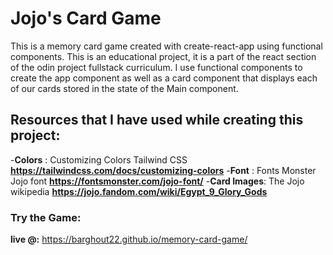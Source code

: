 # Jojo's Card Game

This is a memory card game created with create-react-app using functional components.
This is an educational project, it is a part of the react section of the odin project fullstack curriculum.
I use functional components to create the app component as well as a card component that displays each of our cards stored in the state of
the Main component.

## Resources that I have used while creating this project:

-**Colors** : Customizing Colors  Tailwind CSS **https://tailwindcss.com/docs/customizing-colors**
-**Font** : Fonts Monster Jojo font **https://fontsmonster.com/jojo-font/**
-**Card Images**: The Jojo wikipedia **https://jojo.fandom.com/wiki/Egypt_9_Glory_Gods**

### Try the Game:

**live @:** https://barghout22.github.io/memory-card-game/
